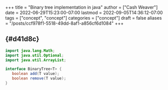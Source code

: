 +++
title = "Binary tree implementation in java"
author = ["Cash Weaver"]
date = 2022-06-29T15:23:00-07:00
lastmod = 2022-09-05T14:36:12-07:00
tags = ["concept", "concept"]
categories = ["concept"]
draft = false
aliases = "/posts/ccf978f1-5518-49dd-8af1-a856cf6d1084"
+++

##  {#d41d8c}

```java
import java.lang.Math;
import java.util.Optional;
import java.util.ArrayList;

interface BinaryTree<T> {
   boolean add(T value);
   boolean remove(T value);
}
```
